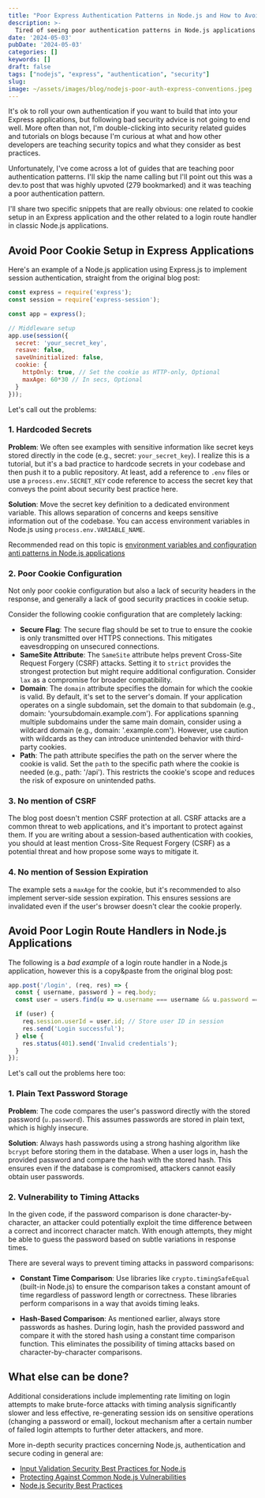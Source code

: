 ```yaml
---
title: "Poor Express Authentication Patterns in Node.js and How to Avoid Them"
description: >-
  Tired of seeing poor authentication patterns in Node.js applications and Express code examples? Here's a guide on how to avoid them and what to do instead
date: '2024-05-03'
pubDate: '2024-05-03'
categories: []
keywords: []
draft: false
tags: ["nodejs", "express", "authentication", "security"]
slug: 
image: ~/assets/images/blog/nodejs-poor-auth-express-conventions.jpeg
---
```


It's ok to roll your own authentication if you want to build that into your Express applications, but following bad security advice is not going to end well. More often than not, I'm double-clicking into security related guides and tutorials on blogs because I'm curious at what and how other developers are teaching security topics and what they consider as best practices.

Unfortunately, I've come across a lot of guides that are teaching poor authentication patterns. I'll skip the name calling but I'll point out this was a dev.to post that was highly upvoted (279 bookmarked) and it was teaching a poor authentication pattern.

I'll share two specific snippets that are really obvious: one related to cookie setup in an Express application and the other related to a login route handler in classic Node.js applications.

## Avoid Poor Cookie Setup in Express Applications

Here's an example of a Node.js application using Express.js to implement session authentication, straight from the original blog post:

```js
const express = require('express');
const session = require('express-session');

const app = express();

// Middleware setup
app.use(session({
  secret: 'your_secret_key',
  resave: false,
  saveUninitialized: false,
  cookie: {
    httpOnly: true, // Set the cookie as HTTP-only, Optional
    maxAge: 60*30 // In secs, Optional
  }
}));
```

Let's call out the problems:

### 1. Hardcoded Secrets 

**Problem**: We often see examples with sensitive information like secret keys stored directly in the code (e.g., secret: `your_secret_key`). I realize this is a tutorial, but it's a bad practice to hardcode secrets in your codebase and then push it to a public repository. At least, add a reference to `.env` files or use a `process.env.SECRET_KEY` code reference to access the secret key that conveys the point about security best practice here.

**Solution**: Move the secret key definition to a dedicated environment variable. This allows separation of concerns and keeps sensitive information out of the codebase. You can access environment variables in Node.js using `process.env.VARIABLE_NAME`.

Recommended read on this topic is [environment variables and configuration anti patterns in Node.js applications](https://lirantal.com/blog/environment-variables-configuration-anti-patterns-node-js-applications/)

### 2. Poor Cookie Configuration

Not only poor cookie configuration but also a lack of security headers in the response, and generally a lack of good security practices in cookie setup.

Consider the following cookie configuration that are completely lacking:

- **Secure Flag**: The secure flag should be set to true to ensure the cookie is only transmitted over HTTPS connections. This mitigates eavesdropping on unsecured connections.
- **SameSite Attribute**: The `SameSite` attribute helps prevent Cross-Site Request Forgery (CSRF) attacks. Setting it to `strict` provides the strongest protection but might require additional configuration. Consider `lax` as a compromise for broader compatibility.
- **Domain**: The `domain` attribute specifies the domain for which the cookie is valid. By default, it's set to the server's domain. If your application operates on a single subdomain, set the domain to that subdomain (e.g., domain: 'yoursubdomain.example.com'). For applications spanning multiple subdomains under the same main domain, consider using a wildcard domain (e.g., domain: '.example.com'). However, use caution with wildcards as they can introduce unintended behavior with third-party cookies.
- **Path**: The path attribute specifies the path on the server where the cookie is valid. Set the `path` to the specific path where the cookie is needed (e.g., path: '/api'). This restricts the cookie's scope and reduces the risk of exposure on unintended paths.

### 3. No mention of CSRF

The blog post doesn't mention CSRF protection at all. CSRF attacks are a common threat to web applications, and it's important to protect against them. If you are writing about a session-based authentication with cookies, you should at least mention Cross-Site Request Forgery (CSRF) as a potential threat and how propose some ways to mitigate it.

### 4. No mention of Session Expiration

The example sets a `maxAge` for the cookie, but it's recommended to also implement server-side session expiration. This ensures sessions are invalidated even if the user's browser doesn't clear the cookie properly.

## Avoid Poor Login Route Handlers in Node.js Applications

The following is a *bad example* of a login route handler in a Node.js application, however this is a copy&paste from the original blog post:

```js
app.post('/login', (req, res) => {
  const { username, password } = req.body;
  const user = users.find(u => u.username === username && u.password === password);

  if (user) {
    req.session.userId = user.id; // Store user ID in session
    res.send('Login successful');
  } else {
    res.status(401).send('Invalid credentials');
  }
});
```

Let's call out the problems here too:

### 1. Plain Text Password Storage

**Problem**: The code compares the user's password directly with the stored password (`u.password`). This assumes passwords are stored in plain text, which is highly insecure.

**Solution**: Always hash passwords using a strong hashing algorithm like `bcrypt` before storing them in the database. When a user logs in, hash the provided password and compare the hash with the stored hash. This ensures even if the database is compromised, attackers cannot easily obtain user passwords.

### 2. Vulnerability to Timing Attacks

In the given code, if the password comparison is done character-by-character, an attacker could potentially exploit the time difference between a correct and incorrect character match. With enough attempts, they might be able to guess the password based on subtle variations in response times.

There are several ways to prevent timing attacks in password comparisons:

- **Constant Time Comparison**: Use libraries like `crypto.timingSafeEqual` (built-in Node.js) to ensure the comparison takes a constant amount of time regardless of password length or correctness. These libraries perform comparisons in a way that avoids timing leaks.

- **Hash-Based Comparison**: As mentioned earlier, always store passwords as hashes. During login, hash the provided password and compare it with the stored hash using a constant time comparison function. This eliminates the possibility of timing attacks based on character-by-character comparisons.

## What else can be done?

Additional considerations include implementing rate limiting on login attempts to make brute-force attacks with timing analysis significantly slower and less effective, re-generating session ids on sensitive operations (changing a password or email), lockout mechanism after a certain number of failed login attempts to further deter attackers, and more.

More in-depth security practices concerning Node.js, authentication and secure coding in general are:
- [Input Validation Security Best Practices for Node.js](https://www.nodejs-security.com/blog/input-validation-best-practices-for-nodejs)
- [Protecting Against Common Node.js Vulnerabilities](https://www.nodejs-security.com/blog/protecting-against-common-nodejs-vulnerabilities)
- [Node.js Security Best Practices](https://www.nodejs-security.com/blog/nodejs-security-best-practices)